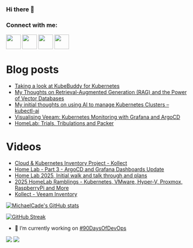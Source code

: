 ### Hi there 👋

<h3 align="left">Connect with me:</h3>
<p align="left">
<a href="https://twitter.com/MichaelCade1" target="blank"><img align="center" src="https://cdn2.iconfinder.com/data/icons/social-media-2285/512/1_Twitter3_colored_svg-512.png" alt="" height="40" width="40" /></a>
<a href="http://linkedin.com/in/michaelcade1" target="blank"><img align="center" src="https://cdn2.iconfinder.com/data/icons/social-media-2285/512/1_Linkedin_unofficial_colored_svg-512.png" alt="" height="40" width="40" /></a>
<a href="https://vzilla.co.uk/" target="blank"><img align="center" src="https://cdn0.iconfinder.com/data/icons/small-n-flat/24/678060-rss-512.png" alt="" height="40" width="40" /></a>
<a href="https://m.youtube.com/c/MichaelCade1" target="blank"><img align="center" src="https://cdn2.iconfinder.com/data/icons/social-media-2285/512/1_Youtube_colored_svg-512.png" alt="" height="40" width="40" /></a>
</p>

# Blog posts
<!-- BLOG-POST-LIST:START -->
- [Taking a look at KubeBuddy for Kubernetes](https://vzilla.co.uk/vzilla-blog/taking-a-look-at-kubebuddy-for-kubernetes)
- [My Thoughts on Retrieval-Augmented Generation &lpar;RAG&rpar; and the Power of Vector Databases](https://vzilla.co.uk/vzilla-blog/my-thoughts-on-retrieval-augmented-generation-rag-and-the-power-of-vector-databases)
- [My initial thoughts on using AI to manage Kubernetes Clusters – kubectl-ai](https://vzilla.co.uk/vzilla-blog/my-initial-thoughts-on-using-ai-to-manage-kubernetes-clusters-kubectl-ai)
- [Visualising Veeam: Kubernetes Monitoring with Grafana and ArgoCD](https://vzilla.co.uk/vzilla-blog/visualising-veeam-kubernetes-monitoring-with-grafana-and-argocd)
- [HomeLab: Trials, Tribulations and Packer](https://vzilla.co.uk/vzilla-blog/homelab-trials-tribulations-and-packer)
<!-- BLOG-POST-LIST:END -->

# Videos
<!-- VIDEO:START -->
- [Cloud &amp; Kubernetes Inventory Project - Kollect](https://www.youtube.com/watch?v=G-VlJASLd84)
- [Home Lab - Part 3 - ArgoCD and Grafana Dashboards Update](https://www.youtube.com/watch?v=qkD3XFjEMys)
- [Home Lab 2025, Initial walk and talk through and plans](https://www.youtube.com/watch?v=g4wvvEVR6zk)
- [2025 HomeLab Ramblings - Kubernetes, VMware, Hyper-V, Proxmox, RaspberryPi and More](https://www.youtube.com/watch?v=RaApDSsF_Rk)
- [Kollect - Veeam Inventory](https://www.youtube.com/watch?v=yQ1vlndXTQY)
<!-- VIDEO:END -->




[![MichaelCade's GitHub stats](https://github-readme-stats.vercel.app/api?username=MichaelCade&show_icons=true&theme=radical)](https://github.com/anuraghazra/github-readme-stats)

[![GitHub Streak](https://github-readme-streak-stats.herokuapp.com/?user=MichaelCade&theme=dark)](https://git.io/streak-stats)

- 🔭 I’m currently working on [#90DaysOfDevOps](https://github.com/MichaelCade/90DaysOfDevOps)

![](https://komarev.com/ghpvc/?username=michaelcade&color=lightgrey)
![](https://visitor-badge.glitch.me/badge?page_id=MichaelCade.MichaelCade)



<!--
**MichaelCade/MichaelCade** is a ✨ _special_ ✨ repository because its `README.md` (this file) appears on your GitHub profile.

Here are some ideas to get you started:

- 🔭 I’m currently working on ...
- 🌱 I’m currently learning ...
- 👯 I’m looking to collaborate on ...
- 🤔 I’m looking for help with ...
- 💬 Ask me about ...
- 📫 How to reach me: ...
- 😄 Pronouns: ...
- ⚡ Fun fact: ...
-->

